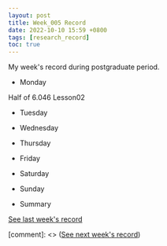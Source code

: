 ```yaml
---
layout: post
title: Week_005 Record
date: 2022-10-10 15:59 +0800
tags: [research_record]
toc: true
---
```


My  week's record during postgraduate period.
- Monday

Half of 6.046 Lesson02

- Tuesday

- Wednesday

- Thursday

- Friday

- Saturday

- Sunday

- Summary

[See last week's record](https://zhengtongdu.github.io/2022/10/03/Week_004_Record/)

[comment]: <> ([See next week's record](https://zhengtongdu.github.io/2022/0//Week__Record/))
